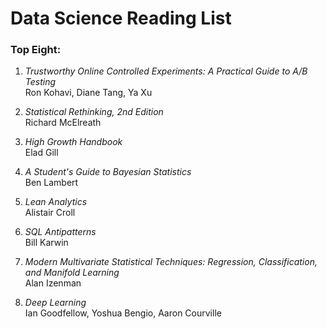 # Data Science Reading List

### Top Eight:

1. *Trustworthy Online Controlled Experiments: A Practical Guide to A/B Testing*\
Ron Kohavi, Diane Tang, Ya Xu

2. *Statistical Rethinking, 2nd Edition*\
Richard McElreath

3. *High Growth Handbook*\
Elad Gill

4. *A Student's Guide to Bayesian Statistics*\
Ben Lambert

5. *Lean Analytics*\
Alistair Croll

6. *SQL Antipatterns*\
Bill Karwin

7. *Modern Multivariate Statistical Techniques: Regression, Classification, and Manifold Learning*\
Alan Izenman

8. *Deep Learning*\
Ian Goodfellow, Yoshua Bengio, Aaron Courville

